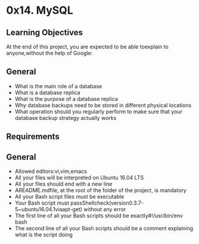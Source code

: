 # 0x14. MySQL
## Learning Objectives
At the end of this project, you are expected to be able toexplain to anyone,without the help of Google:
## General
- What is the main role of a database
- What is a database replica
- What is the purpose of a database replica
- Why database backups need to be stored in different physical locations
- What operation should you regularly perform to make sure that your database backup strategy actually works
## Requirements
## General
- Allowed editors:vi,vim,emacs
- All your files will be interpreted on Ubuntu 16.04 LTS
- All your files should end with a new line
- AREADME.mdfile, at the root of the folder of the project, is mandatory
- All your Bash script files must be executable
- Your Bash script must passShellcheck(version0.3.7-5~ubuntu16.04.1viaapt-get) without any error
- The first line of all your Bash scripts should be exactly#!/usr/bin/env bash
- The second line of all your Bash scripts should be a comment explaining what is the script doing
